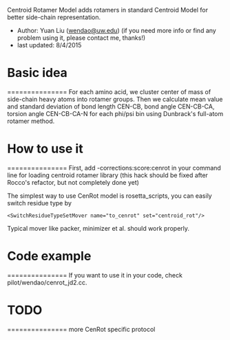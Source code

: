 Centroid Rotamer Model adds rotamers in standard Centroid Model for better side-chain representation.
- Author: Yuan Liu (wendao@uw.edu) (if you need more info or find any problem using it, please contact me, thanks!)
- last updated: 8/4/2015

# Basic idea
===============
For each amino acid, we cluster center of mass of side-chain heavy atoms into rotamer groups. Then we calculate mean value and standard deviation of bond length CEN-CB, bond angle CEN-CB-CA, torsion angle CEN-CB-CA-N for each phi/psi bin using Dunbrack's full-atom rotamer method.

# How to use it
===============
First, add -corrections:score:cenrot in your command line for loading centroid rotamer library (this hack should be fixed after Rocco's refactor, but not completely done yet)

The simplest way to use CenRot model is rosetta_scripts, you can easily switch residue type by
```
<SwitchResidueTypeSetMover name="to_cenrot" set="centroid_rot"/>
```

Typical mover like packer, minimizer et al. should work properly.

# Code example
===============
If you want to use it in your code, check pilot/wendao/cenrot_jd2.cc.

# TODO
===============
more CenRot specific protocol